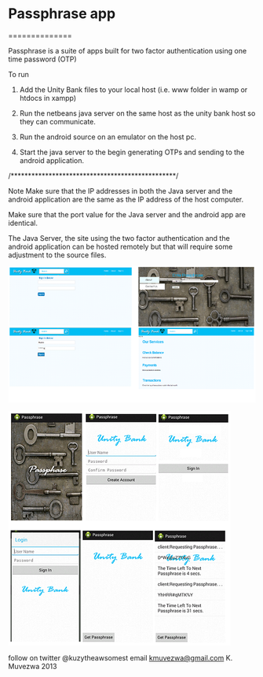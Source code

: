 # Passphrase app
==============

Passphrase is a suite of apps built for two factor authentication 
using one time password (OTP)

To run

1. Add the Unity Bank files to your local host (i.e. www folder in wamp 
   or htdocs in xampp)

2. Run the netbeans java server on the same host as the unity bank host 
   so they can communicate.

3. Run the android source on an emulator on the host pc.

4. Start the  java server to the begin generating OTPs and sending to the
   android application.

/************************************************/

Note 
Make sure that the IP addresses in both the Java server and the android 
application are the same as the IP address of the host computer.

Make sure that the port value for the Java server and the android app
are identical.

The Java Server, the site using the two factor authentication and the
android application can be hosted remotely but that will require some 
adjustment to the source files. 

![Webpage Screenshot](https://github.com/TheGodOfAwesome/Passphrase/blob/master/project%20files/images/UnityBank.png?raw=true "Web page")

![App Screenshot](https://github.com/TheGodOfAwesome/Passphrase/blob/master/project%20files/images/Untitled.png?raw=true "Android Application")

follow on twitter @kuzytheawsomest
email kmuvezwa@gmail.com
K. Muvezwa 2013 

